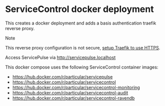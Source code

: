 # ServiceControl docker deployment

This creates a docker deployment and adds a basis authentication traefik reverse proxy.

> [!NOTE]
> This reverse proxy configuration is not secure, [setup Traefik to use HTTPS](https://doc.traefik.io/traefik/https/overview/).

Access ServicePulse via <http://servicepulse.localhost>

This docker compose uses the following ServiceControl container images:

- https://hub.docker.com/r/particular/servicepulse
- https://hub.docker.com/r/particular/servicecontrol
- https://hub.docker.com/r/particular/servicecontrol-monitoring
- https://hub.docker.com/r/particular/servicecontrol-audit
- https://hub.docker.com/r/particular/servicecontrol-ravendb
